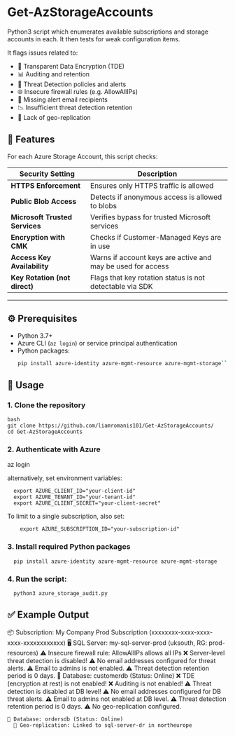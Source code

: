 # Get-AzStorageAccounts
Python3 script which enumerates available subscriptions and storage accounts in each. It then tests for weak configuration items. 

It flags issues related to:

- 🔐 Transparent Data Encryption (TDE)
- 📊 Auditing and retention
- 🚨 Threat Detection policies and alerts
- 🌐 Insecure firewall rules (e.g. AllowAllIPs)
- 📩 Missing alert email recipients
- 📉 Insufficient threat detection retention
- 🔁 Lack of geo-replication

## 📌 Features

For each Azure Storage Account, this script checks:

| Security Setting                  | Description                                                  |
|----------------------------------|--------------------------------------------------------------|
| **HTTPS Enforcement**            | Ensures only HTTPS traffic is allowed                        |
| **Public Blob Access**           | Detects if anonymous access is allowed to blobs              |
| **Microsoft Trusted Services**   | Verifies bypass for trusted Microsoft services               |
| **Encryption with CMK**          | Checks if Customer-Managed Keys are in use                   |
| **Access Key Availability**      | Warns if account keys are active and may be used for access  |
| **Key Rotation (not direct)**    | Flags that key rotation status is not detectable via SDK     |

---

## ⚙️ Prerequisites

- Python 3.7+
- Azure CLI (`az login`) or service principal authentication
- Python packages:
  ```bash
  pip install azure-identity azure-mgmt-resource azure-mgmt-storage```plaintext

## 🔧 Usage

### 1. Clone the repository
```
bash
git clone https://github.com/liamromanis101/Get-AzStorageAccounts/
cd Get-AzStorageAccounts
```

### 2. Authenticate with Azure

az login

alternatively, set environment variables:
```
  export AZURE_CLIENT_ID="your-client-id"
  export AZURE_TENANT_ID="your-tenant-id"
  export AZURE_CLIENT_SECRET="your-client-secret"
```

To limit to a single subscription, also set:
```
    export AZURE_SUBSCRIPTION_ID="your-subscription-id"
```

### 3. Install required Python packages
```
  pip install azure-identity azure-mgmt-resource azure-mgmt-storage
```
### 4. Run the script:
```
  python3 azure_storage_audit.py
```

##  ✅ Example Output

📦 Subscription: My Company Prod Subscription (xxxxxxxx-xxxx-xxxx-xxxx-xxxxxxxxxxxx)
  🖥️ SQL Server: my-sql-server-prod (uksouth, RG: prod-resources)
    ⚠️ Insecure firewall rule: AllowAllIPs allows all IPs
    ❌ Server-level threat detection is disabled!
    ⚠️ No email addresses configured for threat alerts.
    ⚠️ Email to admins is not enabled.
    ⚠️ Threat detection retention period is 0 days.
    📂 Database: customerdb (Status: Online)
      ❌ TDE (encryption at rest) is not enabled!
      ❌ Auditing is not enabled!
      ⚠️ Threat detection is disabled at DB level!
      ⚠️ No email addresses configured for DB threat alerts.
      ⚠️ Email to admins not enabled at DB level.
      ⚠️ Threat detection retention period is 0 days.
      ⚠️ No geo-replication configured.

    📂 Database: ordersdb (Status: Online)
      🔁 Geo-replication: Linked to sql-server-dr in northeurope

